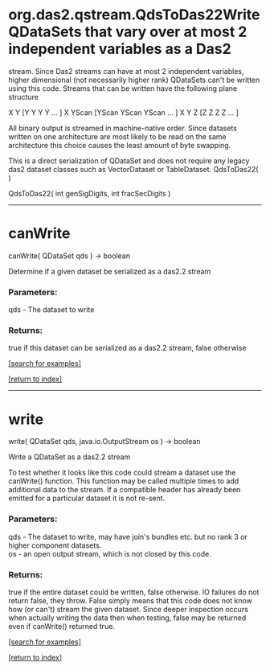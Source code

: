 # org.das2.qstream.QdsToDas22Write QDataSets that vary over at most 2 independent variables as a Das2 
 stream.
 Since Das2 streams can have at most 2 independent variables, higher
 dimensional (not necessarily higher rank) QDataSets can't be written using
 this code.  Streams that can be written have the following plane structure
 
   X Y [Y Y Y Y ... ]
   X YScan [YScan YScan YScan ... ]
   X Y Z [Z Z Z Z ... ]
 
 All binary output is streamed in machine-native order.  Since datasets written
 on one architecture are most likely to be read on the same architecture this
 choice causes the least amount of byte swapping.  
 
 This is a direct serialization of QDataSet and does not require any legacy
 das2 dataset classes such as VectorDataset or TableDataset.
QdsToDas22( )


QdsToDas22( int genSigDigits, int fracSecDigits )


***
<a name="canWrite"></a>
# canWrite
canWrite( QDataSet qds ) &rarr; boolean

Determine if a given dataset be serialized as a das2.2 stream

### Parameters:
qds - The dataset to write

### Returns:
true if this dataset can be serialized as a das2.2 stream, false
         otherwise

<a href="https://github.com/autoplot/dev/search?q=canWrite&unscoped_q=canWrite">[search for examples]</a>

<a href="https://github.com/autoplot/documentation/blob/master/javadoc/index-all.md">[return to index]</a>

***
<a name="write"></a>
# write
write( QDataSet qds, java.io.OutputStream os ) &rarr; boolean

Write a QDataSet as a das2.2 stream
 
 To test whether it looks like this code could stream a dataset use the
 canWrite() function.  This function may be called multiple times to add
 additional data to the stream.  If a compatible header has already been
 emitted for a particular dataset it is not re-sent.

### Parameters:
qds - The dataset to write, may have join's bundles etc. but no
        rank 3 or higher component datasets.
<br>os - an open output stream, which is not closed by this code.

### Returns:
true if the entire dataset could be written, false otherwise.
         IO failures do not return false, they throw.  False simply 
         means that this code does not know how (or can't) stream the 
         given dataset.  Since deeper inspection occurs when actually
         writing the data then when testing, false may be returned even
         if canWrite() returned true.

<a href="https://github.com/autoplot/dev/search?q=write&unscoped_q=write">[search for examples]</a>

<a href="https://github.com/autoplot/documentation/blob/master/javadoc/index-all.md">[return to index]</a>

